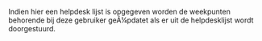 Indien hier een helpdesk lijst is opgegeven worden de weekpunten behorende bij deze gebruiker geÃ¼pdatet als er uit de helpdesklijst wordt doorgestuurd.